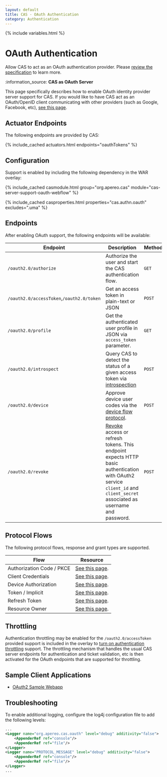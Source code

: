 ```yaml
---
layout: default
title: CAS - OAuth Authentication
category: Authentication
---
```

{% include variables.html %}


# OAuth Authentication

Allow CAS to act as an OAuth authentication provider. Please [review the specification](https://oauth.net/2/) to learn more.

<div class="alert alert-info">:information_source: <strong>CAS as OAuth Server</strong><p>This page specifically describes how to enable
OAuth identity provider server support for CAS. If you would like to have CAS act as an OAuth/OpenID client communicating with
other providers (such as Google, Facebook, etc), <a href="../integration/Delegate-Authentication.html">see this page</a>.</p></div>

## Actuator Endpoints
   
The following endpoints are provided by CAS:

{% include_cached actuators.html endpoints="oauthTokens" %}

## Configuration

Support is enabled by including the following dependency in the WAR overlay:

{% include_cached casmodule.html group="org.apereo.cas" module="cas-server-support-oauth-webflow" %}

{% include_cached casproperties.html properties="cas.authn.oauth" excludes=".uma" %}

## Endpoints

After enabling OAuth support, the following endpoints will be available:

| Endpoint                                  | Description                                                                                                                                                                                                      | Method |
|-------------------------------------------|------------------------------------------------------------------------------------------------------------------------------------------------------------------------------------------------------------------|--------|
| `/oauth2.0/authorize`                     | Authorize the user and start the CAS authentication flow.                                                                                                                                                        | `GET`  |
| `/oauth2.0/accessToken`,`/oauth2.0/token` | Get an access token in plain-text or JSON                                                                                                                                                                        | `POST` |
| `/oauth2.0/profile`                       | Get the authenticated user profile in JSON via `access_token` parameter.                                                                                                                                         | `GET`  |
| `/oauth2.0/introspect`                    | Query CAS to detect the status of a given access token via [introspection](OAuth-Authentication-TokenIntrospection.html)                                                                                         | `POST` |
| `/oauth2.0/device`                        | Approve device user codes via the [device flow protocol](https://tools.ietf.org/html/draft-denniss-oauth-device-flow).                                                                                           | `POST` |
| `/oauth2.0/revoke`                        | [Revoke](https://tools.ietf.org/html/rfc7009) access or refresh tokens. This endpoint expects HTTP basic authentication with OAuth2 service `client_id` and `client_secret` associated as username and password. | `POST` |

## Protocol Flows

The following protocol flows, response and grant types are supported.

| Flow                      | Resource                                                      | 
|---------------------------|---------------------------------------------------------------|
| Authorization Code / PKCE | [See this page](OAuth-ProtocolFlow-AuthorizationCode.html).   |
| Client Credentials        | [See this page](OAuth-ProtocolFlow-ClientCredentials.html).   |
| Device Authorization      | [See this page](OAuth-ProtocolFlow-DeviceAuthorization.html). |
| Token / Implicit          | [See this page](OAuth-ProtocolFlow-Implicit.html).            |
| Refresh Token             | [See this page](OAuth-ProtocolFlow-RefreshToken.html).        |
| Resource Owner            | [See this page](OAuth-ProtocolFlow-ResourceOwner.html).       |

## Throttling

Authentication throttling may be enabled for the `/oauth2.0/accessToken` provided support 
is included in the overlay to [turn on authentication throttling](Configuring-Authentication-Throttling.html) support. The throttling 
mechanism that handles the usual CAS server endpoints for authentication
and ticket validation, etc is then activated for the OAuth endpoints that are supported for throttling.

## Sample Client Applications

- [OAuth2 Sample Webapp](https://github.com/apereo/oauth2-sample-java-webapp)

## Troubleshooting

To enable additional logging, configure the log4j configuration file to add the following levels:

```xml
...
<Logger name="org.apereo.cas.oauth" level="debug" additivity="false">
    <AppenderRef ref="console"/>
    <AppenderRef ref="file"/>
</Logger>
<Logger name="PROTOCOL_MESSAGE" level="debug" additivity="false">
    <AppenderRef ref="console"/>
    <AppenderRef ref="file"/>
</Logger>
...
```
